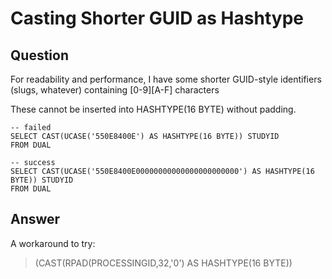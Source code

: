 # Casting Shorter GUID as Hashtype

## Question
For readability and performance, I have some shorter GUID-style identifiers (slugs, whatever) containing [0-9][A-F] characters

These cannot be inserted into HASHTYPE(16 BYTE) without padding.
```
-- failed  
SELECT CAST(UCASE('550E8400E') AS HASHTYPE(16 BYTE)) STUDYID  
FROM DUAL

-- success  
SELECT CAST(UCASE('550E8400E00000000000000000000000') AS HASHTYPE(16 BYTE)) STUDYID  
FROM DUAL
```

## Answer
A workaround to try:

> (CAST(RPAD(PROCESSINGID,32,'0') AS HASHTYPE(16 BYTE))
